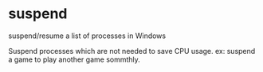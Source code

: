 # suspend
suspend/resume a list of processes in Windows

Suspend processes which are not needed to save CPU usage.
ex: suspend a game to play another game sommthly.